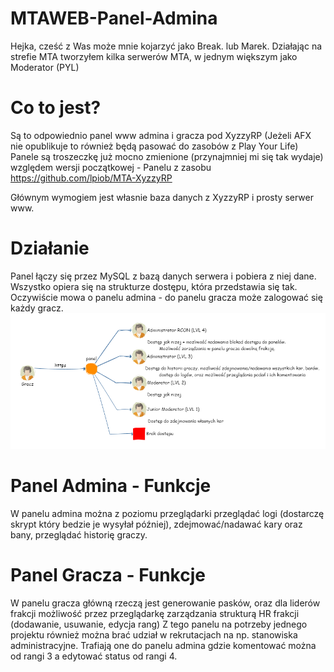 # MTAWEB-Panel-Admina


Hejka, cześć z Was może mnie kojarzyć jako Break. lub Marek. Działając na strefie MTA tworzyłem kilka serwerów MTA, w jednym większym jako Moderator (PYL)

# Co to jest?

Są to odpowiednio panel www admina i gracza pod XyzzyRP (Jeżeli AFX nie opublikuje to również będą pasować do zasobów z Play Your Life)
Panele są troszeczkę już mocno zmienione (przynajmniej mi się tak wydaje) względem wersji początkowej - Panelu z zasobu https://github.com/lpiob/MTA-XyzzyRP

Głównym wymogiem jest własnie baza danych z XyzzyRP i prosty serwer www.

# Działanie

Panel łączy się przez MySQL z bazą danych serwera i pobiera z niej dane. Wszystko opiera się na strukturze dostępu, która przedstawia się tak. Oczywiście mowa o panelu admina - do panelu gracza może zalogować się każdy gracz.
![levels](levels.png)

# Panel Admina - Funkcje

W panelu admina można z poziomu przeglądarki przeglądać logi (dostarczę skrypt który bedzie je wysyłał później), zdejmować/nadawać kary oraz bany, przeglądać historię graczy.

# Panel Gracza - Funkcje

W panelu gracza główną rzeczą jest generowanie pasków, oraz dla liderów frakcji możliwość przez przeglądarkę zarządzania strukturą HR frakcji (dodawanie, usuwanie, edycja rang)
Z tego panelu na potrzeby jednego projektu również można brać udział w rekrutacjach na np. stanowiska administracyjne. Trafiają one do panelu admina gdzie komentować można od rangi 3 a edytować status od rangi 4. 
